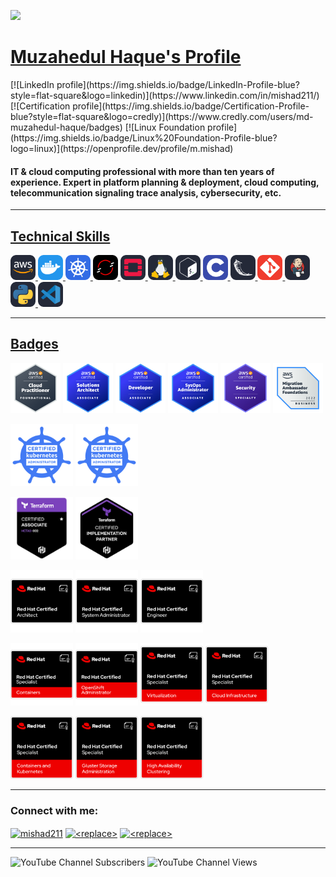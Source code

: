 ![](https://komarev.com/ghpvc/?username=m-mishad&color=green&style=flat-square) 


 
# [Muzahedul Haque's Profile](https://github.com/m-mishad)


 <!---  [![CV](https://img.shields.io/badge/My-CV-blue?style=flat-square&logo=cv)](https://github.com/m-mishad/m-mishad/blob/f4f29de7e7e2ab3b3c3789acaeac5fc9e7fe4eba/CV_Md%20Muzahedul%20Haque.pdf) ---> [![LinkedIn profile](https://img.shields.io/badge/LinkedIn-Profile-blue?style=flat-square&logo=linkedin)](https://www.linkedin.com/in/mishad211/) [![Certification profile](https://img.shields.io/badge/Certification-Profile-blue?style=flat-square&logo=credly)](https://www.credly.com/users/md-muzahedul-haque/badges) [![Linux Foundation profile](https://img.shields.io/badge/Linux%20Foundation-Profile-blue?logo=linux)](https://openprofile.dev/profile/m.mishad)

#### IT & cloud computing professional with more than ten years of experience. Expert in platform planning & deployment, cloud computing, telecommunication signaling trace analysis, cybersecurity, etc.

---

  
## [Technical Skills](https://github.com/m-mishad)
 


<p align="left"> <a href="https://aws.amazon.com" target="_blank" rel="noreferrer"> <img src="icons/AWS-Dark.svg" alt="aws" width="40" height="40"/> </a> <a href="https://www.docker.com/" target="_blank" rel="noreferrer"> <img src="icons/Docker.svg" alt="docker" width="40" height="40"/> </a> <a href="https://kubernetes.io" target="_blank" rel="noreferrer"> <img src="icons/Kubernetes.svg" alt="kubernetes" width="40" height="40"/> </a> <a href="https://www.redhat.com/en/technologies/cloud-computing/openshift" target="_blank" rel="noreferrer"> <img src="icons/OpenShift.svg" alt="openshift" width="40" height="40"/> </a> <a href="https://www.openstack.org/" target="_blank" rel="noreferrer"> <img src="icons/OpenStack-Dark.svg" alt="openstack" width="40" height="40"/> </a> <a href="https://www.linux.org/" target="_blank" rel="noreferrer"> <img src="icons/Linux-Dark.svg" alt="linux" width="40" height="40"/> </a> <a href="https://www.gnu.org/software/bash/" target="_blank" rel="noreferrer"> <img src="icons/Bash-Dark.svg" alt="bash" width="40" height="40"/> </a> <a href="https://www.cprogramming.com/" target="_blank" rel="noreferrer"> <img src="icons/C.svg" alt="c" width="40" height="40"/> </a> <a href="https://flask.palletsprojects.com/" target="_blank" rel="noreferrer"> <img src="icons/Flask-Dark.svg" alt="flask" width="40" height="40"/> </a> <a href="https://git-scm.com/" target="_blank" rel="noreferrer"> <img src="icons/Git.svg" alt="git" width="40" height="40"/> </a> <a href="https://www.jenkins.io" target="_blank" rel="noreferrer"> <img src="icons/Jenkins-Dark.svg" alt="jenkins" width="40" height="40"/> </a> <a href="https://www.python.org" target="_blank" rel="noreferrer"> <img src="icons/Python-Dark.svg" alt="python" width="40" height="40"/> </a> <a href="https://code.visualstudio.com/" target="_blank" rel="noreferrer"> <img src="icons/VSCode-Dark.svg" alt="vscode" width="40" height="40"/> </a></p>

---



## [Badges](https://www.credly.com/users/md-muzahedul-haque/badges)


 
[<img src="Badges/AWS/aws-certified-cloud-practitioner.png" alt="c" width="80" height="80">](<https://www.credly.com/badges/c0cbb2b4-4bc2-4570-9819-1828c4b09909/public_url>) [<img src="Badges/AWS/aws-certified-solutions-architect-associate.png" alt="c" width="80" height="80">](<https://www.credly.com/badges/fd780507-d666-42fa-a1a9-ba8bad32e946/public_url>) [<img src="Badges/AWS/aws-certified-developer-associate.png" alt="c" width="80" height="80">](<https://www.credly.com/badges/bbe60397-dbe5-449c-bcd2-3865783b084f/public_url>) [<img src="Badges/AWS/aws-certified-sysops-administrator-associate.png" alt="c" width="80" height="80">](<https://www.credly.com/badges/03c80cd4-4084-4d01-b47c-d145513b403f/public_url>) [<img src="Badges/AWS/aws-certified-security-specialty.png" alt="c" width="80" height="80">](<https://www.credly.com/badges/f9bae39a-17af-4d35-b5bb-259f4a1c3a89/public_url>) [<img src="Badges/AWS/migration-ambassador-foundations-business-2022.png" alt="c" width="80" height="80">](<https://www.credly.com/badges/cd213548-c5f5-408f-896c-c0f4ca5adf79/public_url>)



[<img src="Badges/Kubernetes/cka-certified-kubernetes-administrator.png" alt="c" width="100" height="100">](<https://www.credly.com/badges/66714d76-9fbd-4eac-b6d6-f514e87e4387/public_url>) [<img src="Badges/Kubernetes/cka-certified-kubernetes-administrator.png" alt="c" width="100" height="100">](<https://www.credly.com/badges/250ebc97-36ba-42f5-bea1-2544df4fa424/public_url>) 

[<img src="Badges/HashiCorp/hashicorp-certified-terraform-associate-002.png" alt="c" width="100" height="100">](<https://www.credly.com/badges/41c7f681-4129-4da3-ad27-d65ec4dedfb9/public_url>) [<img src="Badges/HashiCorp/terraform-certified-hashicorp-implementation-partner-chip.png" alt="c" width="100" height="100">](<https://www.credly.com/badges/0dbc30ea-d239-4e04-a380-e37536613b79/public_url>) 


[<img src="Badges/redhat/red-hat-certified-architect-rhca.png" alt="c" width="100" height="100">](<https://www.credly.com/badges/728e5b27-91a1-46b1-8e96-e1e63c1146c4/public_url>) [<img src="Badges/redhat/red-hat-certified-system-administrator-rhcsa.png" alt="c" width="100" height="100">](<https://www.credly.com/badges/85f0005a-a98e-442c-a263-87cd408b8512/public_url>) [<img src="Badges/redhat/red-hat-certified-engineer-rhce.png" alt="c" width="100" height="100">](<https://www.credly.com/badges/f7f95940-39bd-4f86-a88e-68e86bb5f609/public_url>)


[<img src="Badges/redhat/red-hat-certified-specialist-in-containers.png" alt="c" width="100" height="100">](<https://www.credly.com/badges/d987cb53-05fa-4c1b-ad86-c61b71cc2232/public_url>) [<img src="Badges/redhat/red-hat-certified-openshift-administrator.png" alt="c" width="100" height="100">](<https://www.credly.com/badges/e1ce46b1-e476-4299-8b46-831d7b86682a/public_url>) [<img src="Badges/redhat/red-hat-certified-specialist-in-virtualization.png" alt="c" width="100" height="100">](<https://www.credly.com/badges/3832abec-363b-448d-a132-a4775fe73050/public_url>) [<img src="Badges/redhat/red-hat-certified-specialist-in-cloud-infrastructure.png" alt="c" width="100" height="100">](<https://www.credly.com/badges/872e74c4-9894-43d8-a87c-58e406c5d5ea/public_url>) 



[<img src="Badges/redhat/red-hat-certified-specialist-in-containers-and-kubernetes.png" alt="c" width="100" height="100">](<https://www.credly.com/badges/48326d30-478b-429b-842e-e1d886f9a5ba/public_url>) [<img src="Badges/redhat/red-hat-certified-specialist-in-gluster-storage-administration.png" alt="c" width="100" height="100">](<https://www.credly.com/badges/1053cc84-0663-4a07-90b7-b6a2bbb3476e/public_url>) [<img src="Badges/redhat/red-hat-certified-specialist-in-high-availability-clustering.png" alt="c" width="100" height="100">](<https://www.credly.com/badges/cc23bad0-f408-46b7-a133-75e8d9b840ce/public_url>) 

---

<h3 align="left">Connect with me:</h3>
<p align="left">
<a href="https://linkedin.com/in/mishad211" target="blank"><img align="center" src="https://raw.githubusercontent.com/rahuldkjain/github-profile-readme-generator/master/src/images/icons/Social/linked-in-alt.svg" alt="mishad211" height="30" width="40" /></a>
<a href="https://stackoverflow.com/users/9861238/muzahedul-haque" target="blank"><img align="center" src="https://raw.githubusercontent.com/rahuldkjain/github-profile-readme-generator/master/src/images/icons/Social/stack-overflow.svg" alt="<replace>" height="30" width="40" /></a>
<a href="https://www.leetcode.com/<replace>" target="blank"><img align="center" src="https://raw.githubusercontent.com/rahuldkjain/github-profile-readme-generator/master/src/images/icons/Social/leet-code.svg" alt="<replace>" height="30" width="40" /></a>
</p>







---

![YouTube Channel Subscribers](https://img.shields.io/youtube/channel/subscribers/UCp1weR6ZnOXGAH-EoLvnuHA?style=social) 
![YouTube Channel Views](https://img.shields.io/youtube/channel/views/UCp1weR6ZnOXGAH-EoLvnuHA?style=social) 


